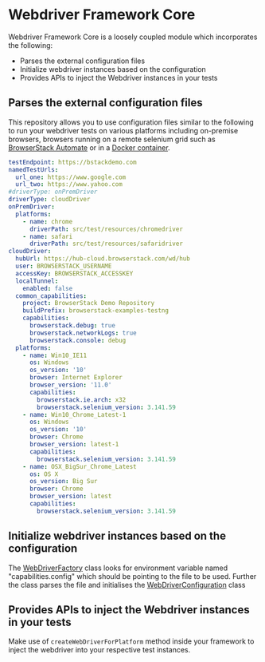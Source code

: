 # Webdriver Framework Core

Webdriver Framework Core is a loosely coupled module which incorporates the following:

* Parses the external configuration files
* Initialize webdriver instances based on the configuration
* Provides APIs to inject the Webdriver instances in your tests

## Parses the external configuration files

This repository allows you to use configuration files similar to the following to run your webdriver tests on various platforms including on-premise browsers, browsers running on a remote selenium grid such as [BrowserStack Automate](https://www.browserstack.com/automate) or in a [Docker container](https://github.com/SeleniumHQ/docker-selenium). 

```yml
testEndpoint: https://bstackdemo.com
namedTestUrls:
  url_one: https://www.google.com
  url_two: https://www.yahoo.com
#driverType: onPremDriver
driverType: cloudDriver
onPremDriver:
  platforms:
    - name: chrome
      driverPath: src/test/resources/chromedriver
    - name: safari
      driverPath: src/test/resources/safaridriver
cloudDriver:
  hubUrl: https://hub-cloud.browserstack.com/wd/hub
  user: BROWSERSTACK_USERNAME
  accessKey: BROWSERSTACK_ACCESSKEY
  localTunnel:
    enabled: false
  common_capabilities:
    project: BrowserStack Demo Repository
    buildPrefix: browserstack-examples-testng
    capabilities:
      browserstack.debug: true
      browserstack.networkLogs: true
      browserstack.console: debug
  platforms:
    - name: Win10_IE11
      os: Windows
      os_version: '10'
      browser: Internet Explorer
      browser_version: '11.0'
      capabilities:
        browserstack.ie.arch: x32
        browserstack.selenium_version: 3.141.59
    - name: Win10_Chrome_Latest-1
      os: Windows
      os_version: '10'
      browser: Chrome
      browser_version: latest-1
      capabilities:
        browserstack.selenium_version: 3.141.59
    - name: OSX_BigSur_Chrome_Latest
      os: OS X
      os_version: Big Sur
      browser: Chrome
      browser_version: latest
      capabilities:
        browserstack.selenium_version: 3.141.59
```

## Initialize webdriver instances based on the configuration

The [WebDriverFactory](src/main/webdriver/core/WebDriverFactory.java) class looks for environment variable named "capabilities.config" which should be pointing to the file to be used. Further the class parses the file and initialises the [WebDriverConfiguration](src/main/webdriver/config/WebDriverConfiguration.java) class

## Provides APIs to inject the Webdriver instances in your tests

Make use of `createWebDriverForPlatform` method inside your framework to inject the webdriver into your respective test instances.
